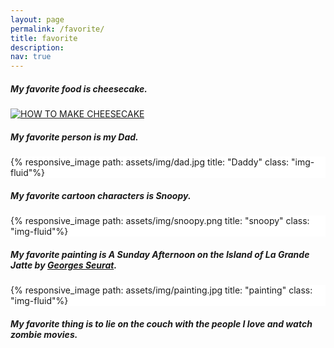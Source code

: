 ```yaml
---
layout: page
permalink: /favorite/
title: favorite
description:
nav: true
---
```

##### My favorite food is cheesecake.
[![HOW TO MAKE CHEESECAKE](https://yt-embed.live/embed?v=tspdJ6hxqnc)](https://www.youtube.com/watch?v=tspdJ6hxqnc)

##### My favorite person is my Dad.
<div class="w-75 p-3" style="background-color: #FFF;">{% responsive_image path: assets/img/dad.jpg title: "Daddy" class: "img-fluid"%}</div>

##### My favorite cartoon characters is Snoopy.
<div class="w-100 p-3" style="background-color: #FFF;">{% responsive_image path: assets/img/snoopy.png title: "snoopy" class: "img-fluid"%}</div>

##### My favorite painting is *A Sunday Afternoon on the Island of La Grande Jatte*  by [Georges Seurat](https://www.artic.edu/artists/40810/georges-seurat).
<div class="w-75 p-3" style="background-color: #FFF;">{% responsive_image path: assets/img/painting.jpg title: "painting" class: "img-fluid"%}</div>

##### My favorite thing is to lie on the couch with the people I love and watch zombie movies.

